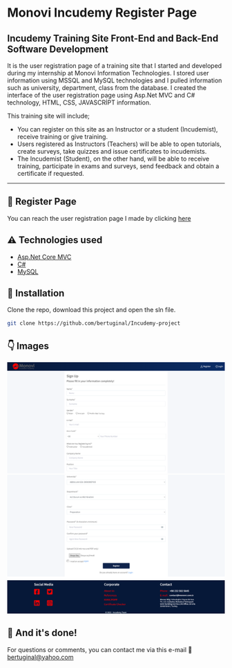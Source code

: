 # Monovi Incudemy Register Page
## Incudemy Training Site Front-End and Back-End Software Development
It is the user registration page of a training site that I started and developed during my internship at Monovi Information Technologies.
I stored user information using MSSQL and MySQL technologies and I pulled information such as university, department, class from the database.
I created the interface of the user registration page using Asp.Net MVC and C# technology, HTML, CSS, JAVASCRİPT information.

This training site will include;
* You can register on this site as an Instructor or a student (Incudemist), receive training or give training.
* Users registered as Instructors (Teachers) will be able to open tutorials, create surveys, take quizzes and issue certificates to incudemists.
* The Incudemist (Student), on the other hand, will be able to receive training, participate in exams and surveys, send feedback and obtain a certificate if requested.

---

## :file_folder: Register Page
You can reach the user registration page I made by clicking [here](http://incudemy.monovi.com.tr/Auth/UserAdd)

## :warning: Technologies used

- [Asp.Net Core MVC](https://dotnet.microsoft.com/en-us/apps/aspnet)
- [C#](https://docs.microsoft.com/en-us/dotnet/csharp/)
- [MySQL](https://www.mysql.com)

## 🚀 Installation

Clone the repo, download this project and open the sln file.

```bash
git clone https://github.com/bertuginal/Incudemy-project
```

## :point_down: Images

<div align="center"><img src="img/Register-Page1.png" width="700"></div>
<div align="center"><img src="img/Register-Page2.png" width="700"></div>
<div align="center"><img src="img/Register-Page3.png" width="700"></div>

## :clap: And it's done!
For questions or comments, you can contact me via this e-mail :email: bertuginal@yahoo.com
